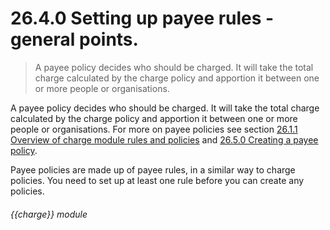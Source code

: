 # 26.4.0    Setting up payee rules - general points.

> A payee policy decides who should be charged. It will take the total charge calculated by the charge policy and apportion it between one or more people or organisations. 

A payee policy decides who should be charged. It will take the total charge calculated by the charge policy and apportion it between one or more people or organisations. For more on payee policies see section [26.1.1  Overview of charge module rules and policies](/help/index/v/{{version}}/p/26.1.1) and [26.5.0  Creating a payee policy](/help/index/v/{{version}}/p/26.5.0). 

Payee policies are made up of payee rules, in a similar way to charge policies. You need to set up at least one rule before you can create any policies. 

###### {{charge}} module

